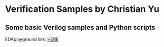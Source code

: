 # Verification Samples by Christian Yu
## Some basic Verilog samples and Python scripts

EDAplayground link: [HERE](https://www.edaplayground.com/playgrounds/user/53919)

